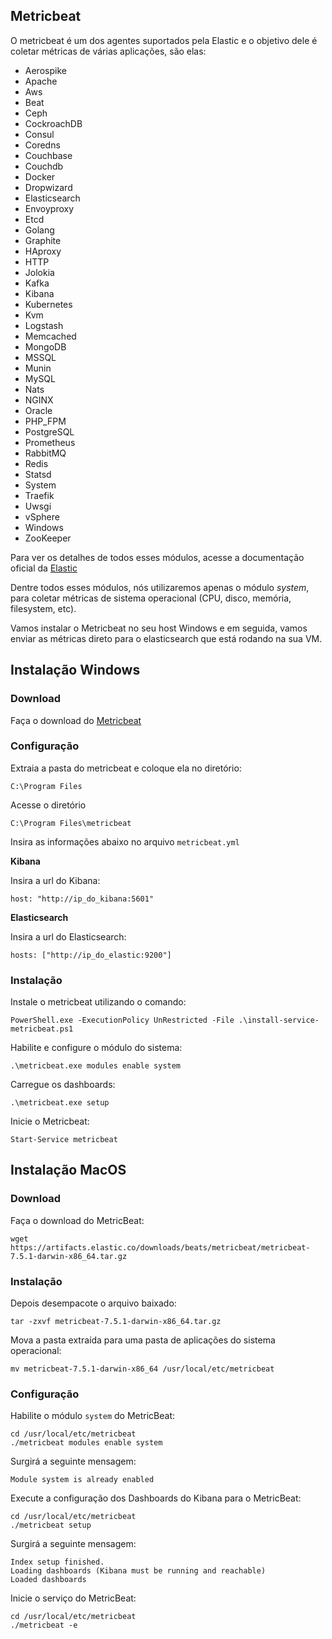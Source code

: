 ## Metricbeat

O metricbeat é um dos agentes suportados pela Elastic e o objetivo dele é coletar métricas de várias aplicações, são elas:

* Aerospike
* Apache
* Aws
* Beat
* Ceph
* CockroachDB
* Consul
* Coredns
* Couchbase
* Couchdb
* Docker
* Dropwizard
* Elasticsearch
* Envoyproxy
* Etcd
* Golang
* Graphite
* HAproxy
* HTTP
* Jolokia
* Kafka
* Kibana
* Kubernetes
* Kvm
* Logstash
* Memcached
* MongoDB
* MSSQL
* Munin
* MySQL
* Nats
* NGINX
* Oracle
* PHP_FPM
* PostgreSQL
* Prometheus
* RabbitMQ
* Redis
* Statsd
* System
* Traefik
* Uwsgi
* vSphere
* Windows
* ZooKeeper

Para ver os detalhes de todos esses módulos, acesse a documentação oficial da [Elastic](https://www.elastic.co/guide/en/beats/metricbeat/current/metricbeat-modules.html)

Dentre todos esses módulos, nós utilizaremos apenas o módulo *system*, para coletar métricas de sistema operacional (CPU, disco, memória, filesystem, etc).

Vamos instalar o Metricbeat no seu host Windows e em seguida, vamos enviar as métricas direto para o elasticsearch que está rodando na sua VM.  

## Instalação Windows

### Download

Faça o download do [Metricbeat](https://artifacts.elastic.co/downloads/beats/metricbeat/metricbeat-7.5.1-windows-x86_64.zip)

### Configuração

Extraia a pasta do metricbeat e coloque ela no diretório:
```
C:\Program Files
```

Acesse o diretório 
```
C:\Program Files\metricbeat
```

Insira as informações abaixo no arquivo `metricbeat.yml`

**Kibana**

Insira a url do Kibana:
```
host: "http://ip_do_kibana:5601"
```

**Elasticsearch**

Insira a url do Elasticsearch:
```
hosts: ["http://ip_do_elastic:9200"]
```

### Instalação

Instale o metricbeat utilizando o comando: 
```
PowerShell.exe -ExecutionPolicy UnRestricted -File .\install-service-metricbeat.ps1
```

Habilite e configure o módulo do sistema: 
```
.\metricbeat.exe modules enable system
```

Carregue os dashboards: 
```
.\metricbeat.exe setup
```

Inicie o Metricbeat: 
```
Start-Service metricbeat
```

## Instalação MacOS

### Download
Faça o download do MetricBeat:
```
wget https://artifacts.elastic.co/downloads/beats/metricbeat/metricbeat-7.5.1-darwin-x86_64.tar.gz
```

### Instalação
Depois desempacote o arquivo baixado:
```
tar -zxvf metricbeat-7.5.1-darwin-x86_64.tar.gz
```
Mova a pasta extraída para uma pasta de aplicações do sistema operacional:
```
mv metricbeat-7.5.1-darwin-x86_64 /usr/local/etc/metricbeat
```

### Configuração

Habilite o módulo `system` do MetricBeat:
```
cd /usr/local/etc/metricbeat
./metricbeat modules enable system
```
Surgirá a seguinte mensagem:
```
Module system is already enabled
```
Execute a configuração dos Dashboards do Kibana para o MetricBeat:
```
cd /usr/local/etc/metricbeat
./metricbeat setup
```
Surgirá a seguinte mensagem:
```
Index setup finished.
Loading dashboards (Kibana must be running and reachable)
Loaded dashboards
````
Inicie o serviço do MetricBeat:
```
cd /usr/local/etc/metricbeat
./metricbeat -e
```
